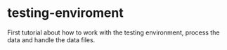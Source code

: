 # testing-enviroment
First tutorial about how to work with the testing environment, process the data
and handle the data files.
